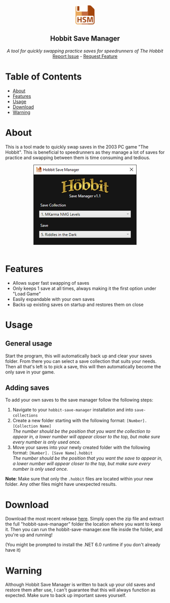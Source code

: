 <br />
<p align="center">
  <img src="hobbit-save-manager/img/icon.png" alt="Logo" width="60" height="60">

  <h2 align="center">Hobbit Save Manager</h2>

  <p align="center">
    <i>A tool for quickly swapping practice saves for speedrunners of The Hobbit</i>
    <br />
    <a href="../../issues">Report Issue</a>
    -
    <a href="../../issues">Request Feature</a>
  </p>
</p>

# Table of Contents

- [About](#about)
- [Features](#features)
- [Usage](#usage)
- [Download](#download)
- [Warning](#warning)

# About

This is a tool made to quickly swap saves in the 2003 PC game "The Hobbit". This is beneficial to speedrunners as they manage a lot of saves for practice and swapping between them is time consuming and tedious.

<div align="center">
  <img src="assets/preview.png" alt="Triangulation view" width="auto" height="auto">
</div>
<br />

# Features

- Allows super fast swapping of saves
- Only keeps 1 save at all times, always making it the first option under "Load Game"
- Easily expandable with your own saves
- Backs up existing saves on startup and restores them on close

# Usage

## General usage

Start the program, this will automatically back up and clear your saves folder. From there you can select a save collection that suits your needs. Then all that's left is to pick a save, this will then automatically become the only save in your game.

## Adding saves

To add your own saves to the save manager follow the following steps:

1. Navigate to your `hobbit-save-manager` installation and into `save-collections`
2. Create a new folder starting with the following format: `[Number]. [Collection Name]`  
*The number should be the position that you want the collection to appear in, a lower number will appear closer to the top, but make sure every number is only used once.*
3. Move your saves into your newly created folder with the following format: `[Number]. [Save Name].hobbit`  
*The number should be the position that you want the save to appear in, a lower number will appear closer to the top, but make sure every number is only used once.*

**Note**: Make sure that only the `.hobbit` files are located within your new folder. Any other files might have unexpected results.

# Download

Download the most recent release [here](../../releases). Simply open the zip file and extract the full "hobbit-save-manager" folder the location where you want to keep it. Then you can run the hobbit-save-manager.exe file inside the folder, and you're up and running!

(You might be prompted to install the .NET 6.0 runtime if you don't already have it)

# Warning

Although Hobbit Save Manager is written to back up your old saves and restore them after use, I can't guarantee that this will always function as expected. Make sure to back up important saves yourself.
